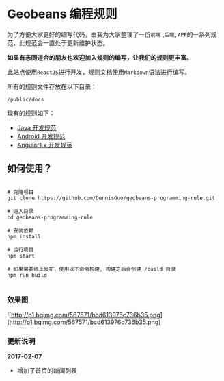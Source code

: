 # Geobeans 编程规则

为了方便大家更好的编写代码，由我为大家整理了一份`前端` ,`后端`, `APP`的一系列规范，此规范会一直处于更新维护状态。

**如果有志同道合的朋友也欢迎加入规则的编写，让我们的规则更丰富。**

此站点使用`ReactJS`进行开发，规则文档使用`Markdown`语法进行编写。

所有的规则文件存放在以下目录：

```shell
/public/docs
```

现有的规则如下：

- [Java 开发规范](./public/docs/backend/java.md)
- [Android 开发规范](./public/docs/app/android.md)
- [Angular1.x 开发规范](./public/docs/front/angular-v1.md)

## 如何使用？

```shell

# 克隆项目
git clone https://github.com/DennisGuo/geobeans-programming-rule.git

# 进入目录
cd geobeans-programming-rule

# 安装依赖
npm install

# 运行项目
npm start

# 如果需要线上发布，使用以下命令构建, 构建之后会创建 /build 目录
npm run build


```

### 效果图

![http://p1.bqimg.com/567571/bcd613976c736b35.png](http://p1.bqimg.com/567571/bcd613976c736b35.png)

### 更新说明

**2017-02-07**
- 增加了首页的新闻列表